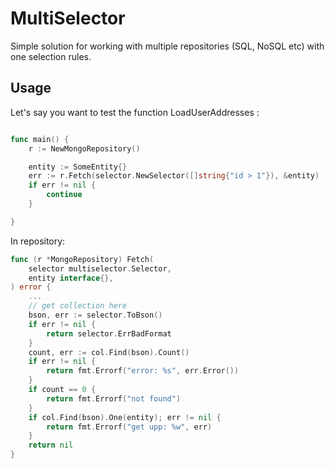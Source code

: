 # MultiSelector

Simple solution for working with multiple repositories (SQL, NoSQL etc) with one selection rules.

## Usage 

Let's say you want to test the function LoadUserAddresses :

```go

func main() {
    r := NewMongoRepository()

    entity := SomeEntity{}
    err := r.Fetch(selector.NewSelector([]string{"id > 1"}), &entity)
    if err != nil {
        continue
    }

}
```

In repository:

```go
func (r *MongoRepository) Fetch(
    selector multiselector.Selector, 
    entity interface{},
) error {
    ...
    // get collection here
	bson, err := selector.ToBson()
	if err != nil {
		return selector.ErrBadFormat
	}
	count, err := col.Find(bson).Count()
	if err != nil {
		return fmt.Errorf("error: %s", err.Error())
	}
	if count == 0 {
		return fmt.Errorf("not found")
	}
	if col.Find(bson).One(entity); err != nil {
		return fmt.Errorf("get upp: %w", err)
	}
	return nil
}

```